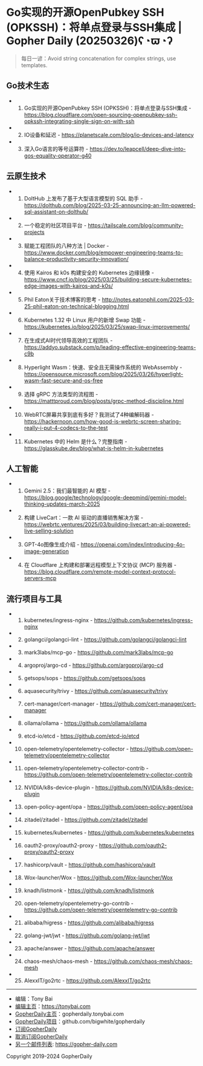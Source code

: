 # Go实现的开源OpenPubkey SSH (OPKSSH)：将单点登录与SSH集成 | Gopher Daily (20250326)ʕ◔ϖ◔ʔ

>每日一谚：Avoid string concatenation for complex strings, use templates.

## Go技术生态


- 1. Go实现的开源OpenPubkey SSH (OPKSSH)：将单点登录与SSH集成 - https://blog.cloudflare.com/open-sourcing-openpubkey-ssh-opkssh-integrating-single-sign-on-with-ssh

- 2. IO设备和延迟 - https://planetscale.com/blog/io-devices-and-latency

- 3. 深入Go语言的等号运算符 - https://dev.to/leapcell/deep-dive-into-gos-equality-operator-g40


## 云原生技术


- 1. DoltHub 上发布了基于大型语言模型的 SQL 助手 - https://dolthub.com/blog/2025-03-25-announcing-an-llm-powered-sql-assistant-on-dolthub/

- 2. 一个稳定的社区项目平台 - https://tailscale.com/blog/community-projects

- 3. 赋能工程团队的八种方法 | Docker - https://www.docker.com/blog/empower-engineering-teams-to-balance-productivity-security-innovation/

- 4. 使用 Kairos 和 k0s 构建安全的 Kubernetes 边缘镜像 - https://www.cncf.io/blog/2025/03/25/building-secure-kubernetes-edge-images-with-kairos-and-k0s/

- 5. Phil Eaton关于技术博客的思考 - http://notes.eatonphil.com/2025-03-25-phil-eaton-on-technical-blogging.html

- 6. Kubernetes 1.32 中 Linux 用户的新增 Swap 功能 - https://kubernetes.io/blog/2025/03/25/swap-linux-improvements/

- 7. 在生成式AI时代领导高效的工程团队 - https://addyo.substack.com/p/leading-effective-engineering-teams-c9b

- 8. Hyperlight Wasm：快速、安全且无需操作系统的 WebAssembly - https://opensource.microsoft.com/blog/2025/03/26/hyperlight-wasm-fast-secure-and-os-free

- 9. 选择 gRPC 方法类型的流程图 - https://matttproud.com/blog/posts/grpc-method-discipline.html

- 10. WebRTC屏幕共享到底有多好？我测试了4种编解码器 - https://hackernoon.com/how-good-is-webrtc-screen-sharing-really-i-put-4-codecs-to-the-test

- 11. Kubernetes 中的 Helm 是什么？完整指南 - https://glasskube.dev/blog/what-is-helm-in-kubernetes


## 人工智能


- 1. Gemini 2.5：我们最智能的 AI 模型 - https://blog.google/technology/google-deepmind/gemini-model-thinking-updates-march-2025

- 2. 构建 LiveCart：一款 AI 驱动的直播销售解决方案 - https://webrtc.ventures/2025/03/building-livecart-an-ai-powered-live-selling-solution

- 3. GPT-4o图像生成介绍 - https://openai.com/index/introducing-4o-image-generation

- 4. 在 Cloudflare 上构建和部署远程模型上下文协议 (MCP) 服务器 - https://blog.cloudflare.com/remote-model-context-protocol-servers-mcp


## 流行项目与工具


- 1. kubernetes/ingress-nginx - https://github.com/kubernetes/ingress-nginx

- 2. golangci/golangci-lint - https://github.com/golangci/golangci-lint

- 3. mark3labs/mcp-go - https://github.com/mark3labs/mcp-go

- 4. argoproj/argo-cd - https://github.com/argoproj/argo-cd

- 5. getsops/sops - https://github.com/getsops/sops

- 6. aquasecurity/trivy - https://github.com/aquasecurity/trivy

- 7. cert-manager/cert-manager - https://github.com/cert-manager/cert-manager

- 8. ollama/ollama - https://github.com/ollama/ollama

- 9. etcd-io/etcd - https://github.com/etcd-io/etcd

- 10. open-telemetry/opentelemetry-collector - https://github.com/open-telemetry/opentelemetry-collector

- 11. open-telemetry/opentelemetry-collector-contrib - https://github.com/open-telemetry/opentelemetry-collector-contrib

- 12. NVIDIA/k8s-device-plugin - https://github.com/NVIDIA/k8s-device-plugin

- 13. open-policy-agent/opa - https://github.com/open-policy-agent/opa

- 14. zitadel/zitadel - https://github.com/zitadel/zitadel

- 15. kubernetes/kubernetes - https://github.com/kubernetes/kubernetes

- 16. oauth2-proxy/oauth2-proxy - https://github.com/oauth2-proxy/oauth2-proxy

- 17. hashicorp/vault - https://github.com/hashicorp/vault

- 18. Wox-launcher/Wox - https://github.com/Wox-launcher/Wox

- 19. knadh/listmonk - https://github.com/knadh/listmonk

- 20. open-telemetry/opentelemetry-go-contrib - https://github.com/open-telemetry/opentelemetry-go-contrib

- 21. alibaba/higress - https://github.com/alibaba/higress

- 22. golang-jwt/jwt - https://github.com/golang-jwt/jwt

- 23. apache/answer - https://github.com/apache/answer

- 24. chaos-mesh/chaos-mesh - https://github.com/chaos-mesh/chaos-mesh

- 25. AlexxIT/go2rtc - https://github.com/AlexxIT/go2rtc


----

- 编辑：Tony Bai
- [编辑主页](https://tonybai.com)：https://tonybai.com
- [GopherDaily主页](https://gopherdaily.tonybai.com)：gopherdaily.tonybai.com
- [GopherDaily项目](https://github.com/bigwhite/gopherdaily)：github.com/bigwhite/gopherdaily
- [订阅GopherDaily](https://gopherdaily.tonybai.com/subscribe)
- [取消订阅GopherDaily](https://gopherdaily.tonybai.com/unsubscribe)
- [另一个邮件列表](https://gopher-daily.com): https://gopher-daily.com

Copyright 2019-2024 GopherDaily

